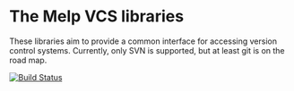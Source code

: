 # The Melp VCS libraries #

These libraries aim to provide a common interface for accessing version control systems. Currently, only SVN is
supported, but at least git is on the road map.

[![Build Status](https://secure.travis-ci.org/drm/MelpVcs.png?branch=master)](http://travis-ci.org/drm/MelpVcs)